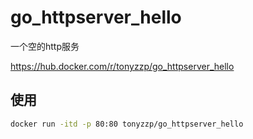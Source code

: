# go_httpserver_hello

一个空的http服务

https://hub.docker.com/r/tonyzzp/go_httpserver_hello


## 使用
```bash
docker run -itd -p 80:80 tonyzzp/go_httpserver_hello
```
